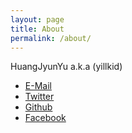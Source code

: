```yaml
---
layout: page
title: About
permalink: /about/
---
```


HuangJyunYu a.k.a (yillkid)
* [E-Mail](yillkid@gmail.com)
* [Twitter](https://twitter.com/yillkid)
* [Github](https://github.com/yillkid)
* [Facebook](http://www.facebook.com/yillkid)

[jekyll-organization]: https://github.com/jekyll
